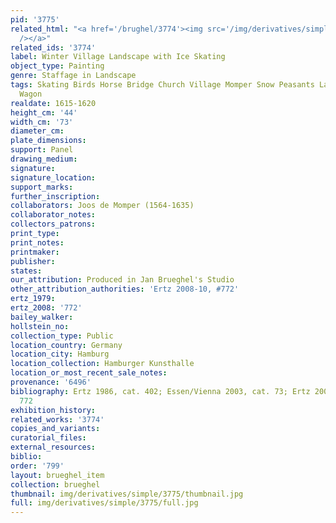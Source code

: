```yaml
---
pid: '3775'
related_html: "<a href='/brughel/3774'><img src='/img/derivatives/simple/3774/thumbnail.jpg'
  /></a>"
related_ids: '3774'
label: Winter Village Landscape with Ice Skating
object_type: Painting
genre: Staffage in Landscape
tags: Skating Birds Horse Bridge Church Village Momper Snow Peasants Landscape Boat
  Wagon
realdate: 1615-1620
height_cm: '44'
width_cm: '73'
diameter_cm: 
plate_dimensions: 
support: Panel
drawing_medium: 
signature: 
signature_location: 
support_marks: 
further_inscription: 
collaborators: Joos de Momper (1564-1635)
collaborator_notes: 
collectors_patrons: 
print_type: 
print_notes: 
printmaker: 
publisher: 
states: 
our_attribution: Produced in Jan Brueghel's Studio
other_attribution_authorities: 'Ertz 2008-10, #772'
ertz_1979: 
ertz_2008: '772'
bailey_walker: 
hollstein_no: 
collection_type: Public
location_country: Germany
location_city: Hamburg
location_collection: Hamburger Kunsthalle
location_or_most_recent_sale_notes: 
provenance: '6496'
bibliography: Ertz 1986, cat. 402; Essen/Vienna 2003, cat. 73; Ertz 2008-10, cat.
  772
exhibition_history: 
related_works: '3774'
copies_and_variants: 
curatorial_files: 
external_resources: 
biblio: 
order: '799'
layout: brueghel_item
collection: brueghel
thumbnail: img/derivatives/simple/3775/thumbnail.jpg
full: img/derivatives/simple/3775/full.jpg
---
```

